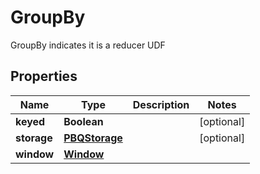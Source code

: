 

# GroupBy

GroupBy indicates it is a reducer UDF

## Properties

Name | Type | Description | Notes
------------ | ------------- | ------------- | -------------
**keyed** | **Boolean** |  |  [optional]
**storage** | [**PBQStorage**](PBQStorage.md) |  |  [optional]
**window** | [**Window**](Window.md) |  | 



